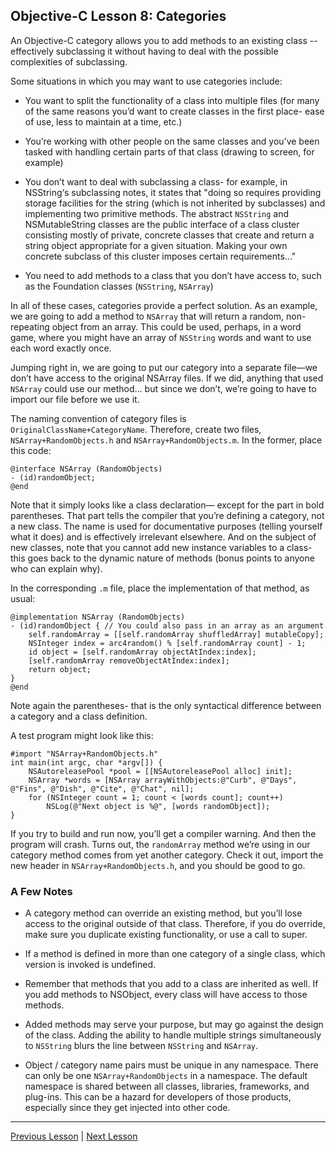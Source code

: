 ## Objective-C Lesson 8: Categories

An Objective-C category allows you to add methods to an existing class -- effectively subclassing it without having to deal with the possible complexities of subclassing.

Some situations in which you may want to use categories include:

* You want to split the functionality of a class into multiple files (for many of the same reasons you’d want to create classes in the first place- ease of use, less to maintain at a time, etc.)

* You’re working with other people on the same classes and you’ve been tasked with handling certain parts of that class (drawing to screen, for example)

* You don’t want to deal with subclassing a class- for example, in NSString‘s subclassing notes, it states that "doing so requires providing storage facilities for the string (which is not inherited by subclasses) and implementing two primitive methods. The abstract `NSString` and NSMutableString classes are the public interface of a class cluster consisting mostly of private, concrete classes that create and return a string object appropriate for a given situation. Making your own concrete subclass of this cluster imposes certain requirements…"

* You need to add methods to a class that you don’t have access to, such as the Foundation classes (`NSString`, `NSArray`)

In all of these cases, categories provide a perfect solution. As an example, we are going to add a method to `NSArray` that will return a random, non-repeating object from an array. This could be used, perhaps, in a word game, where you might have an array of `NSString` words and want to use each word exactly once.

Jumping right in, we are going to put our category into a separate file—we don’t have access to the original NSArray files. If we did, anything that used `NSArray` could use our method… but since we don’t, we’re going to have to import our file before we use it.

The naming convention of category files is `OriginalClassName+CategoryName`. Therefore, create two files, `NSArray+RandomObjects.h` and `NSArray+RandomObjects.m`. In the former, place this code:

```objc
@interface NSArray (RandomObjects)
- (id)randomObject;
@end
```

Note that it simply looks like a class declaration— except for the part in bold parentheses. That part tells the compiler that you’re defining a category, not a new class. The name is used for documentative purposes (telling yourself what it does) and is effectively irrelevant elsewhere. And on the subject of new classes, note that you cannot add new instance variables to a class- this goes back to the dynamic nature of methods (bonus points to anyone who can explain why).

In the corresponding `.m` file, place the implementation of that method, as usual:

```objc
@implementation NSArray (RandomObjects)
- (id)randomObject { // You could also pass in an array as an argument
    self.randomArray = [[self.randomArray shuffledArray] mutableCopy];
    NSInteger index = arc4random() % [self.randomArray count] - 1;
    id object = [self.randomArray objectAtIndex:index];
    [self.randomArray removeObjectAtIndex:index];
    return object;
}
@end
```

Note again the parentheses- that is the only syntactical difference between a category and a class definition.

A test program might look like this:

```objc
#import "NSArray+RandomObjects.h"
int main(int argc, char *argv[]) {
    NSAutoreleasePool *pool = [[NSAutoreleasePool alloc] init];
    NSArray *words = [NSArray arrayWithObjects:@"Curb", @"Days", @"Fins", @"Dish", @"Cite", @"Chat", nil];
    for (NSInteger count = 1; count < [words count]; count++)
        NSLog(@"Next object is %@", [words randomObject]);
}
```

If you try to build and run now, you’ll get a compiler warning. And then the program will crash. Turns out, the `randomArray` method we’re using in our category method comes from yet another category. Check it out, import the new header in `NSArray+RandomObjects.h`, and you should be good to go.

### A Few Notes

* A category method can override an existing method, but you’ll lose access to the original outside of that class. Therefore, if you do override, make sure you duplicate existing functionality, or use a call to super.

* If a method is defined in more than one category of a single class, which version is invoked is undefined.

* Remember that methods that you add to a class are inherited as well. If you add methods to NSObject, every class will have access to those methods.

* Added methods may serve your purpose, but may go against the design of the class. Adding the ability to handle multiple strings simultaneously to `NSString` blurs the line between `NSString` and `NSArray`.

* Object / category name pairs must be unique in any namespace. There can only be one `NSArray+RandomObjects` in a namespace. The default namespace is shared between all classes, libraries, frameworks, and plug-ins. This can be a hazard for developers of those products, especially since they get injected into other code.

---

[Previous Lesson](72.md) | [Next Lesson](74.md)
